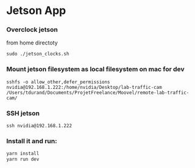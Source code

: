 # Jetson App

### Overclock jetson

from home directoty

`sudo ./jetson_clocks.sh`

### Mount jetson filesystem as local filesystem on mac for dev

`sshfs -o allow_other,defer_permissions nvidia@192.168.1.222:/home/nvidia/Desktop/lab-traffic-cam /Users/tdurand/Documents/ProjetFreelance/Moovel/remote-lab-traffic-cam/`

### SSH jetson

`ssh nvidia@192.168.1.222`


### Install it and run:

```bash
yarn install
yarn run dev
```
